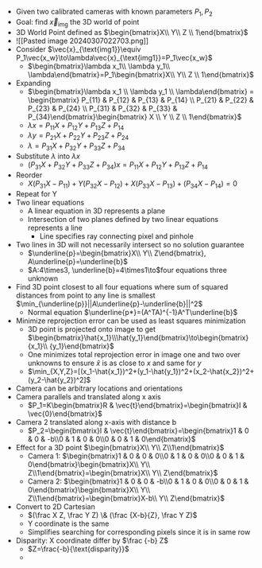 - Given two calibrated cameras with known parameters $P_1, P_2$
- Goal: find $\vec{x}_{\text{img}}$ the 3D world of point
- 3D World Point defined as $\begin{bmatrix}X\\ Y\\ Z \\ 1\end{bmatrix}$
- ![[Pasted image 20240307022703.png]]
- Consider $\vec{x}_{\text{img1}}\equiv P_1\vec{x_w}\to\lambda\vec{x}_{\text{img1}}=P_1\vec{x_w}$
	- $\begin{bmatrix}\lambda x_1\\ \lambda y_1\\ \lambda\end{bmatrix}=P_1\begin{bmatrix}X\\ Y\\ Z \\ 1\end{bmatrix}$
- Expanding
	- $\begin{bmatrix}\lambda x_1 \\ \lambda y_1 \\ \lambda\end{bmatrix} = \begin{bmatrix} P_{11} & P_{12} & P_{13} & P_{14} \\ P_{21} & P_{22} & P_{23} & P_{24} \\ P_{31} & P_{32} & P_{33} & P_{34}\end{bmatrix}\begin{bmatrix} X \\ Y \\ Z \\ 1\end{bmatrix}$
	- $\lambda x =P_{11}X + P_{12}Y + P_{13}Z + P_{14}$
	- $\lambda y =P_{21}X + P_{22}Y + P_{23}Z + P_{24}$
	- $\lambda =P_{31}X + P_{32}Y + P_{33}Z + P_{34}$
- Substitute $\lambda$ into $\lambda x$
	- $(P_{31}X + P_{32}Y + P_{33}Z + P_{34})x=P_{11}X + P_{12}Y + P_{13}Z + P_{14}$
- Reorder
	- $X(P_{31}X -P_{11})+Y(P_{32}X -P_{12})+X(P_{33}X -P_{13})+(P_{34}X -P_{14})=0$
- Repeat for Y
- Two linear equations
	- A linear equation in 3D represents a plane
	- Intersection of two planes defined by two linear equations represents a line
		- Line specifies ray connecting pixel and pinhole
- Two lines in 3D will not necessarily intersect so no solution guarantee
	- $\underline{p}=\begin{bmatrix}X\\ Y\\ Z\end{bmatrix}, A\underline{p}=\underline{b}$
	- $A:4\times3, \underline{b}=4\times1\to$four equations three unknown
- Find 3D point closest to all four equations where sum of squared distances from point to any line is smallest $\min_{\underline{p}}||A\underline{p}-\underline{b}||^2$
	- Normal equation $\underline{p*}=(A^TA)^{-1}A^T\underline{b}$
- Minimize reprojection error can be used as least squares minimization
	- 3D point is projected onto image to get $\begin{bmatrix}\hat{x_1}\\\hat{y_1}\end{bmatrix}\to\begin{bmatrix}{x_1}\\ {y_1}\end{bmatrix}$
	- One minimizes total reprojection error in image one and two over unknowns to ensure $\hat{x}$ is as close to $x$ and same for $y$
	- $\min_{X,Y,Z}=[(x_1-\hat{x_1})^2+(y_1-\hat{y_1})^2+(x_2-\hat{x_2})^2+(y_2-\hat{y_2})^2]$
- Camera can be arbitrary locations and orientations
- Camera parallels and translated along x axis
	- $P_1=K\begin{bmatrix}R & \vec{t}\end{bmatrix}=\begin{bmatrix}I & \vec{0}\end{bmatrix}$
- Camera 2 translated along x-axis with distance b
	- $P_2=\begin{bmatrix}I & \vec{t}\end{bmatrix}=\begin{bmatrix}1 & 0 & 0 & -b\\0 & 1 & 0 & 0\\0 & 0 & 1 & 0\end{bmatrix}$
- Effect for a 3D point $\begin{bmatrix}X\\ Y\\ Z\\1\end{bmatrix}$
	- Camera 1: $\begin{bmatrix}1 & 0 & 0 & 0\\0 & 1 & 0 & 0\\0 & 0 & 1 & 0\end{bmatrix}\begin{bmatrix}X\\ Y\\ Z\\1\end{bmatrix}=\begin{bmatrix}X\\ Y\\ Z\end{bmatrix}$
	- Camera 2: $\begin{bmatrix}1 & 0 & 0 & -b\\0 & 1 & 0 & 0\\0 & 0 & 1 & 0\end{bmatrix}\begin{bmatrix}X\\ Y\\ Z\\1\end{bmatrix}=\begin{bmatrix}X-b\\ Y\\ Z\end{bmatrix}$
- Convert to 2D Cartesian
	- $(\frac X Z, \frac Y Z) \& (\frac {X-b}{Z}, \frac Y Z)$
	- Y coordinate is the same
	- Simplifies searching for corresponding pixels since it is in same row
- Disparity: X coordinate differ by $\frac {-b} Z$
	- $Z=\frac{-b}{\text{disparity}}$
	- 
